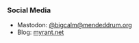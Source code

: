 ### Social Media
* Mastodon: <a rel="nofollow me" href="https://mendeddrum.org/@bigcalm">@bigcalm@mendeddrum.org</a>
* Blog: <a rel="nofollow" href="https://myrant.net">myrant.net</a>

<!--
**bigcalm/bigcalm** is a ✨ _special_ ✨ repository because its `README.md` (this file) appears on your GitHub profile.

Here are some ideas to get you started:

- 🔭 I’m currently working on ...
- 🌱 I’m currently learning ...
- 👯 I’m looking to collaborate on ...
- 🤔 I’m looking for help with ...
- 💬 Ask me about ...
- 📫 How to reach me: ...
- 😄 Pronouns: ...
- ⚡ Fun fact: ...
-->
